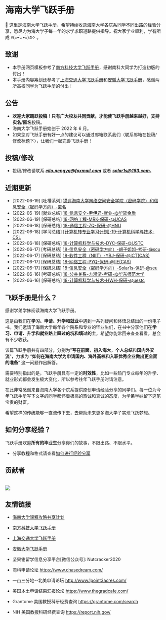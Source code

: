 # 海南大学飞跃手册

👋 这里是海南大学飞跃手册，希望持续收录海南大学各院系同学不同出路的经验分享，愿尽力为海大学子每一年的求学求职道路提供指导。祝大家学业顺利，学有所成 ୧(๑•̀⌄•́๑)૭✧ 。

## 致谢

- 本手册网页模板参考了[南方科技大学飞跃手册](https://sustech-application.com/#/)，感谢南科大同学为打造初版的付出！
- 本手册内容筹划还参考了[上海交通大学飞跃手册](https://survivesjtu.github.io/SJTU-Application/#/)和[安徽大学飞跃手册](https://www.ahu.wiki/#/)，感谢两所高校同学为飞跃手册的付出！

## 公告

- **欢迎大家踊跃投稿！**只有广大校友共同贡献，才能使飞跃手册越来越好，支持**实名/匿名**投稿。
- 海南大学飞跃手册始创于 2022 年 6 月。
- 如果您对飞跃手册有好一点的建议可以通过邮箱联系我们（联系邮箱在投稿/修改标题下），让我们一起完善飞跃手册！

## 投稿/修改

- 投稿/修改请联系 [**_eilo.pengyq@foxmail.com_**](mailto:eilo.pengyq@foxmail.com) 或者 [**_solar1s@163.com_**](mailto:solar1s@163.com)。

## 近期更新

- [2022-06-19] [吐槽系列] [锐评海南大学网络空间安全学院（密码学院）和信息安全（密码学方向）-匿名](personal-summary/cse/锐评海南大学网络空间安全学院（密码学院）和密码学实验班-匿名.md)
- [2022-06-19] [就业总结] [18-信息安全-尹伊君-就业-@华软金盾](https://www.ljhyyj.ml/archives/2022-06-19-10-45-34)
- [2022-06-19] [保研总结] [18-网络工程-MRK-保研-@UCAS](personal-summary/cs/18-网络工程-MRK-保研-@UCAS.md)
- [2022-06-18] [保研总结] [18-通信工程-ZQ-保研-@HNU](personal-summary/sice/18-通信工程-ZQ-保研-@HNU)
- [2022-06-18] [学习总结] [[计算机转专业学习计划]-19-计算机科学与技术-CSL](first-sight/study/[计算机转专业学习计划]-19-计算机科学与技术-CSL.md)
- [2022-06-18] [保研总结] [18-计算机科学与技术-DYC-保研-@USTC](personal-summary/cs/18-计算机科学与技术-DYC-保研-@USTC.md)
- [2022-06-17] [考研总结] [18-信息安全（密码学方向）-胡子姐姐-考研-@scu](personal-summary/cse/18-信息安全（密码学方向）-胡子姐姐-考研-@scu)
- [2022-06-17] [保研总结] [18-软件工程（NIIT）-YBJ-保研-@ICT(CAS)](https://blog.bj-yan.top/p/misc-man-man-qiu-xue-lu/)
- [2022-06-17] [保研总结] [18-网络工程-PYQ-保研-@IIE(CAS)](personal-summary/cs/18-网络工程-PYQ-保研-@IIE(CAS).md)
- [2022-06-17] [保研总结] [18-信息安全（密码学方向）-Solar1s-保研-@seu](personal-summary/cse/18-信息安全（密码学方向）-Solar1s-保研-@seu.md)
- [2022-06-16] [考研总结] [18-公共关系-方鸿渐-考研-@华东师范大学](personal-summary/gongguan/18-公共关系-方鸿渐-考研-@华东师范大学.md)
- [2022-06-16] [保研总结] [18-计算机科学与技术-HWH-保研-@uestc](personal-summary/cs/18-计算机科学与技术-HWH-保研-@uestc.md)

## 飞跃手册是什么？

感谢学弟学妹阅读海南大学飞跃手册。

这是由我们在**学习、申请、升学和就业**中遇到一系列疑问和体悟总结出的一份电子书。我们邀请了海南大学每年各个院系和专业的毕业生们，在书中分享他们在**学习、申请、升学和就业路上踩过的坑和填过的土**，希望你能常回来查查看看，总会有不少收获。

该篇飞跃手册共有四部分，分别为"**写在前面**，**初入海大**，**个人总结**和**国内外交流**"，力求为 “**如何在海南大学为申请国内、海外高校和入职优秀企业做出更全面的准备**“ 这一问题作出解答。

需要特别指出的是，飞跃手册具有一定的**时效性**，比如一些热门专业每年的升学、就业形式都会发生极大变化，所以参考往年飞跃手册时请注意。

在此非常感谢来自海南大学各个院系提供原创申请经验分享的同学们。每一位为今年飞跃手册写下文字的同学都怀着极高的热诚和真诚的态度，为学弟学妹留下这笔宝贵的财富。

希望这样的传统能够一直流传下去，去帮助未来更多海大学子实现飞跃梦想。

## 如何分享经验？

飞跃手册欢迎**所有的毕业生**分享你们的故事，不限出路、不限水平。

- 分享教程和格式请查看[如何进行经验分享](about-contribution.md)

## 贡献者

<a href="https://github.com/Hainanu-Application/Hainanu-Application.github.io/graphs/contributors">
  <br><img src="https://contributors-img.web.app/image?repo=Hainanu-Application/Hainanu-Application.github.io" />
</a>

## 友情链接

- [海南大学课程攻略共享计划](https://www.bj-yan.top/hainanu-course-comments/)

- [南方科技大学飞跃手册](https://sustech-application.com/#/)

- [上海交通大学飞跃手册](https://survivesjtu.github.io/SJTU-Application/#/)

- [安徽大学飞跃手册](https://www.ahu.wiki/#/)

- 坚果钳留学信息分享平台\[微信公众号\]: Nutcracker2020

- 商科申请论坛 https://www.chasedream.com/

- 一亩三分地--北美申请论坛 http://www.1point3acres.com/

- 美国本土申请结果汇报论坛 https://www.thegradcafe.com/

- Grantome 美国教授科研经费查询 https://grantome.com/search

- NIH 美国教授科研经费查询 https://report.nih.gov/
